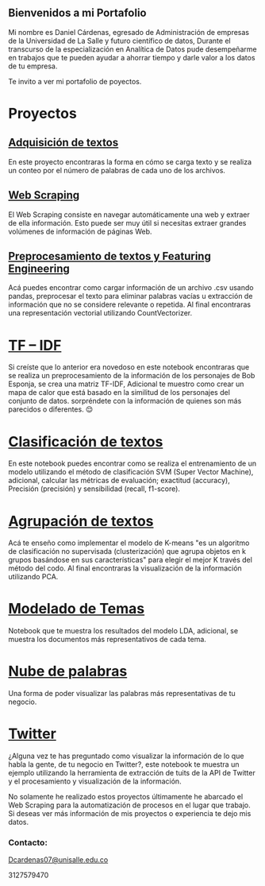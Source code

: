 ## Bienvenidos a mi Portafolio

Mi nombre es Daniel Cárdenas, egresado de Administración de empresas de la Universidad de La Salle y futuro científico de datos, Durante el transcurso de la especialización en Analítica de Datos pude desempeñarme en trabajos que te pueden ayudar a ahorrar tiempo y darle valor a los datos de tu empresa.

Te invito a ver mi portafolio de poyectos.

# Proyectos

## [Adquisición de textos](https://github.com/dcardenas11131007/Procesamiento-del-lenguaje-natural/blob/main/Adquisici%C3%B3n_de_texto.ipynb)

En este proyecto encontraras la forma en cómo se carga texto y se realiza un conteo por el número de palabras de cada uno de los archivos. 

## [Web Scraping](https://github.com/dcardenas11131007/Procesamiento-del-lenguaje-natural/blob/main/Web_Scraping.ipynb)

El Web Scraping consiste en navegar automáticamente una web y extraer de ella información. Esto puede ser muy útil si necesitas extraer grandes volúmenes de información de páginas Web.

## [Preprocesamiento de textos y Featuring Engineering](https://github.com/dcardenas11131007/Procesamiento-del-lenguaje-natural/blob/main/tallerdani4%20(1).py)

Acá puedes encontrar como cargar información de un archivo .csv usando pandas, preprocesar el texto para eliminar palabras vacías u extracción de información que no se considere relevante o repetida. Al final encontraras una representación vectorial utilizando CountVectorizer.

# [TF – IDF](https://github.com/dcardenas11131007/Procesamiento-del-lenguaje-natural/blob/main/Taller5(desarrollo)%20(1).ipynb)

Si creíste que lo anterior era novedoso en este notebook encontraras que se realiza un preprocesamiento de la información de los personajes de Bob Esponja, se crea una matriz TF-IDF, Adicional te muestro como crear un mapa de calor que está basado en la similitud de los personajes del conjunto de datos. sorpréndete con la información de quienes son más parecidos o diferentes. 😌

# [Clasificación de textos](https://github.com/dcardenas11131007/Procesamiento-del-lenguaje-natural/blob/main/taller7.ipynb)

En este notebook puedes encontrar como se realiza el entrenamiento de un modelo utilizando el método de clasificación SVM (Super Vector Machine), adicional, calcular las métricas de evaluación; exactitud (accuracy), Precisión (precisión) y sensibilidad (recall, f1-score).

# [Agrupación de textos](https://github.com/dcardenas11131007/Procesamiento-del-lenguaje-natural/blob/main/taller8%20(1).ipynb)

Acá te enseño como implementar el modelo de K-means "es un algoritmo de clasificación no supervisada (clusterización) que agrupa objetos en k grupos basándose en sus características" para elegir el mejor K través del método del codo. Al final encontraras la visualización de la información utilizando PCA. 

# [Modelado de Temas](https://github.com/dcardenas11131007/Procesamiento-del-lenguaje-natural/blob/main/taller9%20(1).ipynb)

Notebook que te muestra los resultados del modelo LDA, adicional, se muestra los documentos más representativos de cada tema.

# [Nube de palabras](https://github.com/dcardenas11131007/Procesamiento-del-lenguaje-natural/blob/main/Taller%2010%20(1).ipynb)

Una forma de poder visualizar las palabras más representativas de tu negocio.

# [Twitter](https://github.com/dcardenas11131007/Procesamiento-del-lenguaje-natural/blob/main/Taller11%20-%20Soluc.ipynb)

¿Alguna vez te has preguntado como visualizar la información de lo que habla la gente, de tu negocio en Twitter?, este notebook te muestra un ejemplo utilizando la herramienta de extracción de tuits de la API de Twitter y el procesamiento y visualización de la información.

No solamente he realizado estos proyectos últimamente he abarcado el Web Scraping para la automatización de procesos en el lugar que trabajo. Si deseas ver más información de mis proyectos o experiencia te dejo mis datos.


### Contacto:

Dcardenas07@unisalle.edu.co

3127579470

